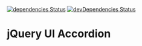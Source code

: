 [![dependencies Status](https://david-dm.org/marcobiedermann/playground/status.svg?path=ui/accordion/jquery-ui-accordion)](https://david-dm.org/marcobiedermann/playground?path=ui/accordion/jquery-ui-accordion) [![devDependencies Status](https://david-dm.org/marcobiedermann/playground/dev-status.svg?path=ui/accordion/jquery-ui-accordion)](https://david-dm.org/marcobiedermann/playground?path=ui/accordion/jquery-ui-accordion&type=dev)

# jQuery UI Accordion
